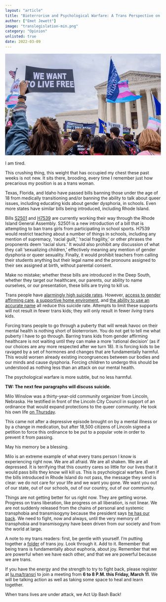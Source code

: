 ```yaml
---
layout: "article"
title: "Bioterrorism and Psychological Warfare: A Trans Perspective on the Anti-Trans Legislation"
author: ["Emet Jewett"]
image: "translegislation-min.png"
category: "Opinion"
unlisted: true
date: 2022-03-09
---
```


![Protest Image](/assets/images/translegislation-min.png)

I am tired.

This crushing thing, this weight that has occupied my chest these past weeks is not new. It sits there, brooding, every time I remember just how precarious my position is as a trans woman. 

Texas, Florida, and Idaho have passed bills banning those under the age of 18 from medically transitioning and/or banning the ability to talk about queer issues, including educating kids about gender dysphoria, in schools. Even more states have similar bills being introduced, including Rhode Island. 

Bills [S2501](https://tinyurl.com/t7hcjscn) and [H7539](https://tinyurl.com/2an5n483) are currently working their way through the Rhode Island General Assembly. S2501 is a new introduction of a bill that is attempting to ban trans girls from participating in school sports. H7539 would restrict teaching about a number of things in schools, including any mention of supremacy, ‘racial guilt,’ ‘racial fragility,’ or other phrases the proponents deem ‘racial slurs.’ It would also prohibit any discussion of what they call ‘sexualizing children,’ effectively meaning any mention of gender dysphoria or queer sexuality. Finally, it would prohibit teachers from calling their students anything but their legal name and the pronouns assigned to their sex assigned at birth, without parental consent. 

Make no mistake; whether these bills are introduced in the Deep South, whether they target our healthcare, our parents, our ability to name ourselves, or our presentation, these bills are trying to kill us. 

Trans people have [alarmingly high suicide rates](https://www.hrc.org/news/new-study-reveals-shocking-rates-of-attempted-suicide-among-trans-adolescen). However, [access to gender affirming care](https://www.forbes.com/sites/dawnstaceyennis/2021/12/14/gender-affirming-care-linked-to-less-depression-lower-suicide-risk-for-trans-youth/?sh=24a35a75d252), [a supportive home enviroment](https://www.hrc.org/news/family-acceptance-saves-lives), and [the ability to use an accurate name](https://news.utexas.edu/2018/03/30/name-use-matters-for-transgender-youths-mental-health/) all reduce this suicide rate. Attempts to limit these supports will not result in fewer trans kids; they will only result in fewer *living* trans kids.

Forcing trans people to go through a puberty that will wreak havoc on their mental health is nothing short of bioterrorism. You do not get to tell me what puberty I have to go through. Barring trans kids from gender affirming healthcare is not waiting until they can make a more ‘rational decision’ (as if our choices are any more respected after we turn 18). It is forcing kids to be ravaged by a set of hormones and changes that are fundamentally harmful. This would worsen already existing incongruences between our bodies and our minds and cause dysphoria. Forcing children to undergo this should be understood as nothing less than an attack on our mental health.

The psychological warfare is more subtle, but no less harmful.

**TW: The next few paragraphs will discuss suicide.**

Milo Winslow was a thirty-year-old community organizer from Lincoln, Nebraska. He testified in front of the Lincoln City Council in support of an ordinance that would expand protections to the queer community. He took his own life [on Thursday](https://journalstar.com/news/local/lincoln-loses-voice-for-transgender-community/article_765bd288-964f-5b33-8256-7235e40da27c.html). 

This came not after a depressive episode brought on by a mental illness or by a change in medication, but after 18,500 citizens of Lincoln signed a petition to force this ordinance to be put to a popular vote in order to prevent it from passing. 

May his memory be a blessing.

Milo is an extreme example of what every trans person I know is experiencing right now. We are all afraid. We are all shaken. We are all depressed. It is terrifying that this country cares so little for our lives that it would pass bills they know will kill us. This is psychological warfare. Even if the bills introduced in Rhode Island do not pass, the message they send is clear: we do not care for your life and we want you gone. We want you out of our state, out of our schools, out of our country, out of our community. 

Things are not getting better for us right now. They are getting worse. Progress on trans liberation, like progress on all liberation, is not linear. We are not suddenly released from the chains of personal and systemic transphobia and transmisogyny because the president says [he has our back](https://www.nbcnews.com/feature/nbc-out/biden-transgender-americans-your-president-has-your-back-n1265836). We need to fight, now and always, until the very memory of transphobia and transmisogyny have been driven from our society and from the world at large.  

A note to my trans readers: first, be gentle with yourself. I’m putting together a [folder](https://drive.google.com/drive/folders/1AahGY679smFyhB5XY5iG7zHLerpvDoW_) of trans joy. Look through it. Add to it. Remember that being trans is fundamentally about euphoria, about joy. Remember that we are powerful when we have each other, and that we are powerful because we are trans.

If you have the energy and the strength to try to fight back, please register at [lu.ma/transri](https://lu.ma/transri) to join a meeting from **6 to 8 P.M. this Friday, March 11**. We will be talking action as well as taking some space to heal and learn together. 

When trans lives are under attack, we Act Up Bash Back!
